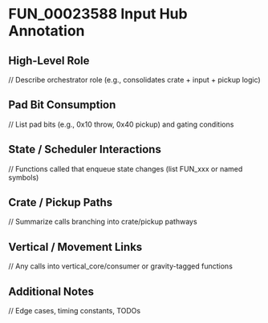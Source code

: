 # FUN_00023588 Input Hub Annotation

## High-Level Role
// Describe orchestrator role (e.g., consolidates crate + input + pickup logic)

## Pad Bit Consumption
// List pad bits (e.g., 0x10 throw, 0x40 pickup) and gating conditions

## State / Scheduler Interactions
// Functions called that enqueue state changes (list FUN_xxx or named symbols)

## Crate / Pickup Paths
// Summarize calls branching into crate/pickup pathways

## Vertical / Movement Links
// Any calls into vertical_core/consumer or gravity-tagged functions

## Additional Notes
// Edge cases, timing constants, TODOs
